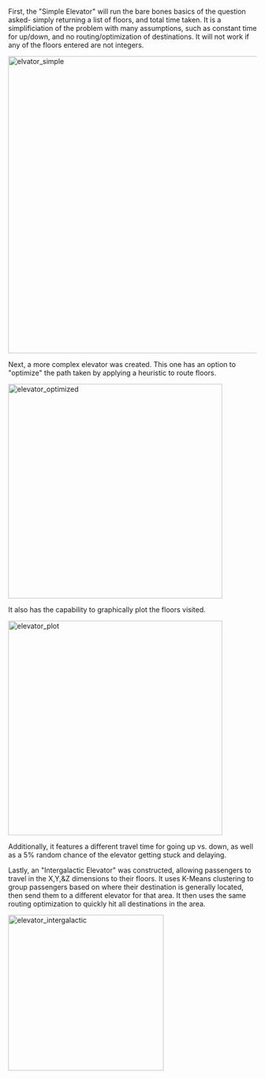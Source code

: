 First, the "Simple Elevator" will run the bare bones basics of the question asked- simply returning a list of floors, and total time taken. It is a simplificiation of the problem with many assumptions, such as constant time for up/down, and no routing/optimization of destinations.
It will not work if any of the floors entered are not integers.

<img width="601" alt="elvator_simple" src="https://github.com/user-attachments/assets/6d39c498-a33e-407d-b8f6-39b2f7e0371e" />



Next, a more complex elevator was created.  This one has an option to "optimize" the path taken by applying a heuristic to route floors.  

<img width="434" alt="elevator_optimized" src="https://github.com/user-attachments/assets/2b4807c8-92e5-411d-9457-b27ed78e68df" />

It also has the capability to graphically plot the floors visited.

<img width="434" alt="elevator_plot" src="https://github.com/user-attachments/assets/d49e283e-9456-4fc5-a3a3-9a49dbf6f4a1" />

Additionally, it features a different travel time for going up vs. down, as well as a 5% random chance of the elevator getting stuck and delaying.



Lastly, an "Intergalactic Elevator" was constructed, allowing passengers to travel in the X,Y,&Z dimensions to their floors.  It uses K-Means clustering to group passengers based on where their destination is generally located, then send them to a different elevator for that area. It then uses the same routing optimization to quickly hit all destinations in the area.

<img width="315" alt="elevator_intergalactic" src="https://github.com/user-attachments/assets/ba012b3d-5240-4626-b05e-51bafdf851fa" />
